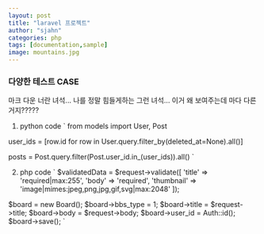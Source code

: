 ```yaml
---
layout: post
title: "laravel 프로젝트"
author: "sjahn"
categories: php
tags: [documentation,sample]
image: mountains.jpg
---
```


### 다양한 테스트 CASE

마크 다운 너란 녀석...
나를 정말 힘들게하는 그런 녀석...
이거 왜 보여주는데 마다 다른거지?????

1. python code
`
from models import User, Post

user_ids = [row.id for row in User.query.filter_by(deleted_at=None).all()]

posts = Post.query.filter(Post.user_id.in_(user_ids)).all()
`

2. php code
`
$validatedData = $request->validate([
    'title' => 'required|max:255',
    'body' => 'required',
    'thumbnail' => 'image|mimes:jpeg,png,jpg,gif,svg|max:2048'
]);

$board = new Board();
$board->bbs_type = 1;
$board->title = $request->title;
$board->body = $request->body;
$board->user_id = Auth::id();
$board->save();
`
